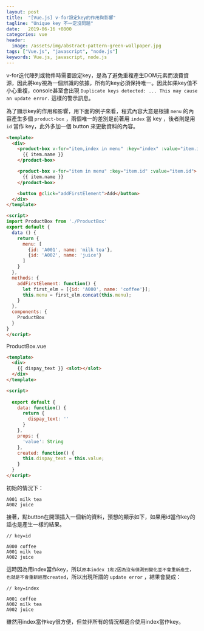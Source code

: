 ```yaml
---
layout: post
title:  "[Vue.js] v-for設定key的作用與影響"
tagline: "Unique key 不一定沒問題"
date:   2019-06-16 +0800
categories: vue
header:
  image: /assets/img/abstract-pattern-green-wallpaper.jpg
tags: ["Vue.js", "javascript", "node.js"]
keywords: Vue.js, javascript, node.js
---
```

v-for迭代陣列或物件時需要設定key，是為了避免重複產生DOM元素而浪費資源，因此將key視為一個辨識的依據，所有的key必須保持唯一。因此如果key值不小心重複，console甚至會出現 `Duplicate keys detected: ... This may cause an update error.` 這樣的警示訊息。

為了顯示key的作用和影響，用下面的例子來看，程式內容大意是根據 `menu` 的內容產生多個 `product-box` ，兩個唯一的差別是前著用 `index` 當 key ，後者則是用 `id` 當作 key，此外多加一個 button 來更動資料的內容。
```html
<template>
  <div>
    <product-box v-for="item,index in menu" :key="index" :value="item.id">
      {{ item.name }}
    </product-box>

    <product-box v-for="item in menu" :key="item.id" :value="item.id">
      {{ item.name }}
    </product-box>

    <button @click="addFirstElement">Add</button>
  </div>
</template>

<script>
import ProductBox from './ProductBox'
export default {
  data () {
    return {
      menu: [
        {id: 'A001', name: 'milk tea'},
        {id: 'A002', name: 'juice'}
      ]
    }
  },
  methods: {
    addFirstElement: function() {
      let first_elm = [{id: 'A000', name: 'coffee'}];
      this.menu = first_elm.concat(this.menu);
    }
  },
  components: {
    ProductBox
  }
}
</script>
```

ProductBox.vue
```html
<template>
  <div>
    {{ dispay_text }} <slot></slot>
  </div>
</template>

<script>
  
  export default {
    data: function() {
      return {
        dispay_text: ''
      }
    },
    props: {
      'value': String
    },
    created: function() {
      this.dispay_text = this.value;
    }
  }
</script>
```

初始的情況下：
```
A001 milk tea
A002 juice
```

接著，點button在開頭插入一個新的資料，預想的顯示如下，如果用id當作key的話也是產生一樣的結果。
```
// key=id

A000 coffee
A001 milk tea
A002 juice
```

這時因為用index當作key，所以`原本index 1和2因為沒有偵測到變化並不會重新產生，也就是不會重新經歷created`，所以出現所謂的 `update error` ，結果會變成：
```
// key=index

A001 coffee
A002 milk tea
A002 juice
```

雖然用index當作key很方便，但並非所有的情況都適合使用index當作key。
